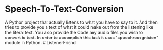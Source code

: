 # Speech-To-Text-Conversion
A Python project that actually listens to what you have to say to it. And then tries to provide you a text of what it could make out from the listening like the literal text. You also provide the Code any audio files you wish to convert to text. In order to accomplish this task it uses "speechrecognision" module in Python. # ListenerFriend
